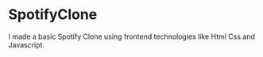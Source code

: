 # SpotifyClone
I made a basic Spotify Clone using frontend technologies like Html Css and Javascript.
